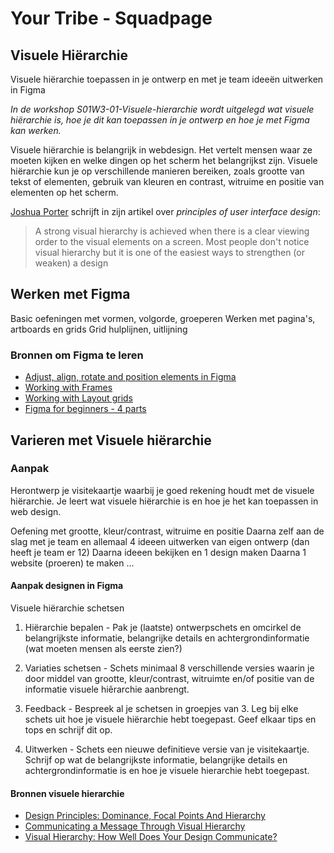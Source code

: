 # Your Tribe - Squadpage

## Visuele Hiërarchie

Visuele hiërarchie toepassen in je ontwerp en met je team ideeën uitwerken in Figma

_In de workshop S01W3-01-Visuele-hierarchie wordt uitgelegd wat visuele hiërarchie is, hoe je dit kan toepassen in je ontwerp en hoe je met Figma kan werken._


Visuele hiërarchie is belangrijk in webdesign. Het vertelt mensen waar ze moeten kijken en welke dingen op het scherm het belangrijkst zijn. 
Visuele hiërarchie kun je op verschillende manieren bereiken, zoals grootte van tekst of elementen, gebruik van kleuren en contrast, witruime en positie van elementen op het scherm.

[Joshua Porter](http://bokardo.com/principles-of-user-interface-design/) schrijft in zijn artikel over _principles of user interface design_: 
> A strong visual hierarchy is achieved when there is a clear viewing order to the visual elements on a screen. Most people don't notice visual hierarchy but it is one of the easiest ways to strengthen (or weaken) a design





## Werken met Figma


Basic oefeningen met vormen, volgorde, groeperen 
Werken met pagina's, artboards en grids
Grid hulplijnen, uitlijning 



### Bronnen om Figma te leren

- [Adjust, align, rotate and position elements in Figma](https://help.figma.com/hc/en-us/articles/360039956914-Adjust-alignment-rotation-and-position)  
- [Working with Frames](https://help.figma.com/hc/en-us/articles/360041539473-Frames-in-Figma-Design)
- [Working with Layout grids](https://help.figma.com/hc/en-us/articles/360040450513-Create-layout-grids-with-grids-columns-and-rows)
- [Figma for beginners - 4 parts](https://help.figma.com/hc/en-us/sections/4405269443991-Figma-for-beginners-4-parts)



## Varieren met Visuele hiërarchie





### Aanpak 

Herontwerp je visitekaartje waarbij je goed rekening houdt met de visuele hiërarchie. Je leert wat visuele hiërarchie is en hoe je het kan toepassen in web design. 

Oefening met grootte, kleur/contrast, witruime en positie 
Daarna zelf aan de slag met je team en allemaal 4 ideeen uitwerken van eigen ontwerp (dan heeft je team er 12) 
Daarna ideeen bekijken en 1 design maken
Daarna 1 website (proeren) te maken ... 


#### Aanpak designen in Figma

Visuele hiërarchie  schetsen
  
1. Hiërarchie bepalen - 
Pak je (laatste) ontwerpschets en omcirkel de belangrijkste informatie, belangrijke details en achtergrondinformatie (wat moeten mensen als eerste zien?)

2. Variaties schetsen  -
Schets minimaal 8 verschillende versies waarin je door middel van grootte, kleur/contrast, witruimte en/of positie van de informatie visuele hiêrarchie aanbrengt.

3. Feedback - 
Bespreek al je schetsen in groepjes van 3. Leg bij elke schets uit hoe je visuele hiërarchie hebt toegepast. Geef elkaar tips en tops en schrijf dit op.

4. Uitwerken - 
Schets een nieuwe definitieve versie van je visitekaartje. Schrijf op wat de belangrijkste informatie, belangrijke details en achtergrondinformatie is en hoe je visuele hierarchie hebt toegepast.


#### Bronnen visuele hierarchie

- [Design Principles: Dominance, Focal Points And Hierarchy](https://www.smashingmagazine.com/2015/02/design-principles-dominance-focal-points-hierarchy/)
- [Communicating a Message Through Visual Hierarchy](https://designmodo.com/visual-hierarchy/)
- [Visual Hierarchy: How Well Does Your Design Communicate?](http://vanseodesign.com/web-design/visual-hierarchy/)
<!-- - [Korte video over layout en compositie  @ YouTube](https://www.youtube.com/watch?v=a5KYlHNKQB8) -->


